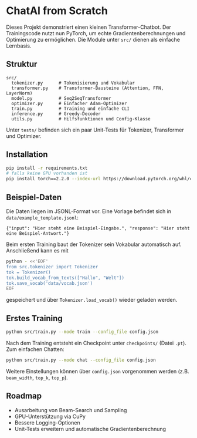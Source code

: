 # ChatAI from Scratch

Dieses Projekt demonstriert einen kleinen Transformer-Chatbot. Der Trainingscode nutzt nun PyTorch, um echte Gradientenberechnungen und Optimierung zu ermöglichen. Die Module unter `src/` dienen als einfache Lernbasis.

## Struktur

```
src/
  tokenizer.py      # Tokenisierung und Vokabular
  transformer.py    # Transformer-Bausteine (Attention, FFN, LayerNorm)
  model.py          # Seq2SeqTransformer
  optimizer.py      # Einfacher Adam-Optimizer
  train.py          # Training und einfache CLI
  inference.py      # Greedy-Decoder
  utils.py          # Hilfsfunktionen und Config-Klasse
```

Unter `tests/` befinden sich ein paar Unit-Tests für Tokenizer, Transformer und Optimizer.

## Installation

```bash
pip install -r requirements.txt
# falls keine GPU vorhanden ist
pip install torch==2.2.0 --index-url https://download.pytorch.org/whl/cpu
```

## Beispiel-Daten

Die Daten liegen im JSONL-Format vor. Eine Vorlage befindet sich in `data/example_template.jsonl`:

```jsonl
{"input": "Hier steht eine Beispiel-Eingabe.", "response": "Hier steht eine Beispiel-Antwort."}
```

Beim ersten Training baut der Tokenizer sein Vokabular automatisch auf. Anschließend kann es mit

```bash
python - <<'EOF'
from src.tokenizer import Tokenizer
tok = Tokenizer()
tok.build_vocab_from_texts(["Hallo", "Welt"])
tok.save_vocab('data/vocab.json')
EOF
```

gespeichert und über `Tokenizer.load_vocab()` wieder geladen werden.

## Erstes Training

```bash
python src/train.py --mode train --config_file config.json
```

Nach dem Training entsteht ein Checkpoint unter `checkpoints/` (Datei `.pt`). Zum einfachen Chatten:

```bash
python src/train.py --mode chat --config_file config.json
```

Weitere Einstellungen können über `config.json` vorgenommen werden (z.B. `beam_width`, `top_k`, `top_p`).

## Roadmap

- Ausarbeitung von Beam-Search und Sampling
- GPU-Unterstützung via CuPy
- Bessere Logging-Optionen
- Unit-Tests erweitern und automatische Gradientenberechnung
